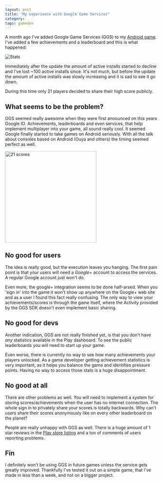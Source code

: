 ```yaml
---
layout: post
title: "My experience with Google Game Services"
category: 
tags: gamedev
---
```



A month ago I've added Google Game Services (GGS) to my [Android game](https://play.google.com/store/apps/details?id=com.psywerx.dh). I've added a few achievements and a leaderboard and this is what happened:

<img src="/assets/pics/ggsstats.jpg" title="Stats" class="middlepic"  />

Immediately after the update the amount of active installs started to decline and I've lost ~100 active installs since. It's not much, but before the update the amount of active installs was slowly increasing and it is sad to see it go down. 

During this time only 21 players decided to share their high score publicly.

What seems to be the problem?
-----------------------------

GGS seemed really awesome when they were first announced on this years Google IO. Achievements, leaderboards and even services, that help implement multiplayer into your game, all sound really cool. It seemed Google finally started to take games on Android seriously. With all the talk about consoles based on Android (Ouya and others) the timing seemed perfect as well.

<img class="txt-img" src="/assets/pics/ggsscores.png"  width="300" alt="21 scores" />

No good for users
-------------------------------

The idea is really good, but the execution leaves you hanging. The first pain point is that your users will need a *Google+* account to access the services. A regular Google account just won't do. 

Even more, the google+ integration seems to be done half-arsed. When you 'sign in' into the game it won't show up anywhere on the Google+ web site and as a user I found this fact really confusing. The only way to view your achievements/scores is through the game itself, where the Activity provided by the GGS SDK doesn't even implement basic sharing.

No good for devs
----------------

Another indication, GGS are not really finished yet, is that you don't have *any* statistics available in the Play dashboard. To see the public leaderboards you will need to start up your game. 

Even worse, there is currently no way to see how many achievements your players unlocked. As a game developer getting achievement statistics is very important, as it helps you balance the game and identifies pressure points. Having no way to access those stats is a huge disappointment.

No good at all
--------------

There are other problems as well. You will need to implement a system for storing scores/achievements when the user has no internet connection. The whole sign in to privately share your scores is totally backwards. Why can't users share their scores anonymously like on every other leaderboard on the planet? 

People are really unhappy with GGS as well. There is a huge amount of 1 star reviews in the [Play store listing](https://play.google.com/store/apps/details?id=com.google.android.gms&hl=en) and a ton of comments of users reporting problems.

Fin
---

I definitely won't be using GGS in future games unless the service gets greatly improved. Thankfully I've tested it out on a simple game, that I've made in less than a week, and not on a bigger project.
